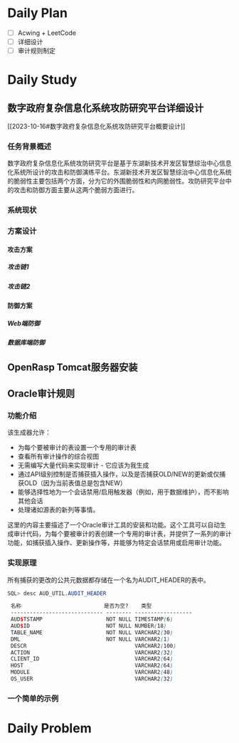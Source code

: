 # Daily Plan
- [ ] Acwing + LeetCode
- [ ] 详细设计
- [ ] 审计规则制定
# Daily Study
## 数字政府复杂信息化系统攻防研究平台详细设计
[[2023-10-16#数字政府复杂信息化系统攻防研究平台概要设计]]
### 任务背景概述
数字政府复杂信息化系统攻防研究平台是基于东湖新技术开发区智慧综治中心信息化系统所设计的攻击和防御演练平台。东湖新技术开发区智慧综治中心信息化系统的脆弱性主要包括两个方面，分为它的外围脆弱性和内网脆弱性。攻防研究平台中的攻击和防御方面主要从这两个脆弱方面进行。
### 系统现状
### 方案设计
#### 攻击方案
##### 攻击链1
##### 攻击链2
#### 防御方案
##### Web端防御
##### 数据库端防御

## OpenRasp Tomcat服务器安装
## Oracle审计规则
### 功能介绍
该生成器允许：
- 为每个要被审计的表设置一个专用的审计表
- 查看所有审计操作的综合视图
- 无需编写大量代码来实现审计 - 它应该为我生成
- 通过API级别控制是否捕获插入操作，以及是否捕获OLD/NEW的更新或仅捕获OLD（因为当前表值总是包含NEW）
- 能够选择性地为一个会话禁用/启用触发器（例如，用于数据维护），而不影响其他会话
- 处理诸如源表的新列等事情。

这里的内容主要描述了一个Oracle审计工具的安装和功能。这个工具可以自动生成审计代码，为每个要被审计的表创建一个专用的审计表，并提供了一系列的审计功能，如捕获插入操作、更新操作等，并能够为特定会话禁用或启用审计功能。
### 实现原理
所有捕获的更改的公共元数据都存储在一个名为AUDIT_HEADER的表中。
```scss
SQL> desc AUD_UTIL.AUDIT_HEADER

 名称                          是否为空?    类型
 ----------------------------- -------- ------------------
 AUD$TSTAMP                    NOT NULL TIMESTAMP(6)
 AUD$ID                        NOT NULL NUMBER(18)
 TABLE_NAME                    NOT NULL VARCHAR2(30)
 DML                           NOT NULL VARCHAR2(1)
 DESCR                                  VARCHAR2(100)
 ACTION                                 VARCHAR2(32)
 CLIENT_ID                              VARCHAR2(64)
 HOST                                   VARCHAR2(64)
 MODULE                                 VARCHAR2(48)
 OS_USER                                VARCHAR2(32)

```
### 一个简单的示例

# Daily Problem